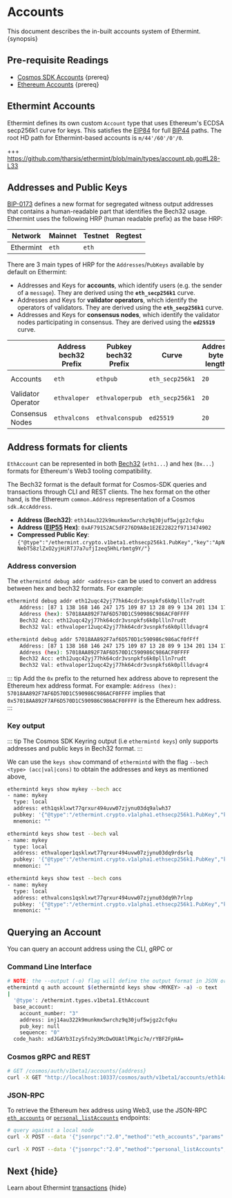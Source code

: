<!--
order: 2
-->

# Accounts

This document describes the in-built accounts system of Ethermint. {synopsis}

## Pre-requisite Readings

- [Cosmos SDK Accounts](https://docs.cosmos.network/master/basics/accounts.html) {prereq}
- [Ethereum Accounts](https://ethereum.org/en/whitepaper/#ethereum-accounts) {prereq}

## Ethermint Accounts

Ethermint defines its own custom `Account` type that uses Ethereum's ECDSA secp256k1 curve for keys. This
satisfies the [EIP84](https://github.com/ethereum/EIPs/issues/84) for full [BIP44](https://github.com/bitcoin/bips/blob/master/bip-0044.mediawiki) paths.
The root HD path for Ethermint-based accounts is `m/44'/60'/0'/0`.

+++ https://github.com/tharsis/ethermint/blob/main/types/account.pb.go#L28-L33

## Addresses and Public Keys

[BIP-0173](https://github.com/satoshilabs/slips/blob/master/slip-0173.md) defines a new format for segregated witness output addresses that contains a human-readable part that identifies the Bech32 usage. Ethermint uses the following HRP (human readable prefix) as the base HRP:

| Network   | Mainnet | Testnet | Regtest |
| --------- | ------- | ------- | ------- |
| Ethermint | `eth`   | `eth`   |         |

There are 3 main types of HRP for the `Addresses`/`PubKeys` available by default on Ethermint:

- Addresses and Keys for **accounts**, which identify users (e.g. the sender of a `message`). They are derived using the **`eth_secp256k1`** curve.
- Addresses and Keys for **validator operators**, which identify the operators of validators. They are derived using the **`eth_secp256k1`** curve.
- Addresses and Keys for **consensus nodes**, which identify the validator nodes participating in consensus. They are derived using the **`ed25519`** curve.

|                    | Address bech32 Prefix | Pubkey bech32 Prefix | Curve           | Address byte length | Pubkey byte length |
|--------------------|-----------------------|----------------------|-----------------|---------------------|--------------------|
| Accounts           | `eth`                 | `ethpub`             | `eth_secp256k1` | `20`                | `33` (compressed)  |
| Validator Operator | `ethvaloper`          | `ethvaloperpub`      | `eth_secp256k1` | `20`                | `33` (compressed)  |
| Consensus Nodes    | `ethvalcons`          | `ethvalconspub`      | `ed25519`       | `20`                | `32`               |

## Address formats for clients

`EthAccount` can be represented in both [Bech32](https://en.bitcoin.it/wiki/Bech32) (`eth1...`) and hex (`0x...`) formats for Ethereum's Web3 tooling compatibility.

The Bech32 format is the default format for Cosmos-SDK queries and transactions through CLI and REST
clients. The hex format on the other hand, is the Ethereum `common.Address` representation of a
Cosmos `sdk.AccAddress`.

- **Address (Bech32)**: `eth14au322k9munkmx5wrchz9q30juf5wjgz2cfqku`
- **Address ([EIP55](https://eips.ethereum.org/EIPS/eip-55) Hex)**: `0xAF79152AC5dF276D9A8e1E2E22822f9713474902`
- **Compressed Public Key**: `{"@type":"/ethermint.crypto.v1beta1.ethsecp256k1.PubKey","key":"ApNNebT58zlZxO2yjHiRTJ7a7ufjIzeq5HhLrbmtg9Y/"}`

### Address conversion

The `ethermintd debug addr <address>` can be used to convert an address between hex and bech32 formats. For example:

```bash
ethermintd debug addr eth12uqc42yj77hk64cdr3vsnpkfs6k0pllln7rudt
    Address: [87 1 138 168 146 247 175 109 87 13 28 89 9 134 201 134 172 240 255 255]
    Address (hex): 57018AA892F7AF6D570D1C590986C986ACF0FFFF
    Bech32 Acc: eth12uqc42yj77hk64cdr3vsnpkfs6k0pllln7rudt
    Bech32 Val: ethvaloper12uqc42yj77hk64cdr3vsnpkfs6k0pllldvagr4

ethermintd debug addr 57018AA892F7af6D570D1c590986c986aCf0fFff
    Address: [87 1 138 168 146 247 175 109 87 13 28 89 9 134 201 134 172 240 255 255]
    Address (hex): 57018AA892F7AF6D570D1C590986C986ACF0FFFF
    Bech32 Acc: eth12uqc42yj77hk64cdr3vsnpkfs6k0pllln7rudt
    Bech32 Val: ethvaloper12uqc42yj77hk64cdr3vsnpkfs6k0pllldvagr4
```

::: tip
Add the `0x` prefix to the returned hex address above to represent the Ethereum hex address format. For example:
`Address (hex): 57018AA892F7AF6D570D1C590986C986ACF0FFFF` implies that `0x57018AA892F7AF6D570D1C590986C986ACF0FFFF` is the Ethereum hex address.
:::

### Key output

::: tip
The Cosmos SDK Keyring output (i.e `ethermintd keys`) only supports addresses and public keys in Bech32 format.
:::

We can use the `keys show` command of `ethermintd` with the flag `--bech <type> (acc|val|cons)` to
obtain the addresses and keys as mentioned above,

```bash
ethermintd keys show mykey --bech acc
- name: mykey
  type: local
  address: eth1qsklxwt77qrxur494uvw07zjynu03dq9alwh37
  pubkey: '{"@type":"/ethermint.crypto.v1alpha1.ethsecp256k1.PubKey","key":"A8nbJ3eW9oAb2RNZoS8L71jFMfjk6zVa1UISYgKK9HPm"}'
  mnemonic: ""

ethermintd keys show test --bech val
- name: mykey
  type: local
  address: ethvaloper1qsklxwt77qrxur494uvw07zjynu03dq9rdsrlq
  pubkey: '{"@type":"/ethermint.crypto.v1alpha1.ethsecp256k1.PubKey","key":"A8nbJ3eW9oAb2RNZoS8L71jFMfjk6zVa1UISYgKK9HPm"}'
  mnemonic: ""

ethermintd keys show test --bech cons
- name: mykey
  type: local
  address: ethvalcons1qsklxwt77qrxur494uvw07zjynu03dq9h7rlnp
  pubkey: '{"@type":"/ethermint.crypto.v1alpha1.ethsecp256k1.PubKey","key":"A8nbJ3eW9oAb2RNZoS8L71jFMfjk6zVa1UISYgKK9HPm"}'
  mnemonic: ""
```

## Querying an Account

You can query an account address using the CLI, gRPC or

### Command Line Interface

```bash
# NOTE: the --output (-o) flag will define the output format in JSON or YAML (text)
ethermintd q auth account $(ethermintd keys show <MYKEY> -a) -o text
|
  '@type': /ethermint.types.v1beta1.EthAccount
  base_account:
    account_number: "3"
    address: inj14au322k9munkmx5wrchz9q30juf5wjgz2cfqku
    pub_key: null
    sequence: "0"
  code_hash: xdJGAYb3IzySfn2y3McDwOUAtlPKgic7e/rYBF2FpHA=
```

### Cosmos gRPC and REST

``` bash
# GET /cosmos/auth/v1beta1/accounts/{address}
curl -X GET "http://localhost:10337/cosmos/auth/v1beta1/accounts/eth14au322k9munkmx5wrchz9q30juf5wjgz2cfqku" -H "accept: application/json"
```

### JSON-RPC

To retrieve the Ethereum hex address using Web3, use the JSON-RPC [`eth_accounts`](./../api/json-rpc/endpoints#eth-accounts) or [`personal_listAccounts`](./../api/json-rpc/endpoints#personal-listAccounts) endpoints:

```bash
# query against a local node
curl -X POST --data '{"jsonrpc":"2.0","method":"eth_accounts","params":[],"id":1}' -H "Content-Type: application/json" http://localhost:8545

curl -X POST --data '{"jsonrpc":"2.0","method":"personal_listAccounts","params":[],"id":1}' -H "Content-Type: application/json" http://localhost:8545
```

## Next {hide}

Learn about Ethermint [transactions](./transactions.md) {hide}
